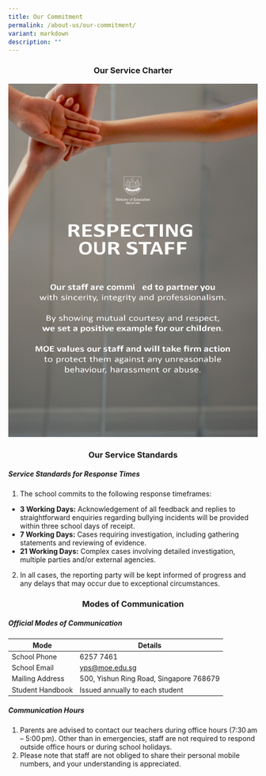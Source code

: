 ```yaml
---
title: Our Commitment
permalink: /about-us/our-commitment/
variant: markdown
description: ""
---
```

### **<center>Our Service Charter</center>**

![](/images/About%20us/Commitment/moe_our_service_charter.png)

### **<center>Our Service Standards</center>**
##### **Service Standards for Response Times**
1. The school commits to the following response timeframes:
* **3 Working Days:** Acknowledgement of all feedback and replies to straightforward enquiries regarding bullying incidents will be provided within three school days of receipt.
* **7 Working Days:** Cases requiring investigation, including gathering statements and reviewing of evidence.
* **21 Working Days:** Complex cases involving detailed investigation, multiple parties and/or external agencies.

2. In all cases, the reporting party will be kept informed of progress and any delays that may occur due to exceptional circumstances.

### **<center>Modes of Communication</center>**
##### **Official Modes of Communication**

| **Mode** | **Details** |
| -------- | -------- |
| School Phone | 6257 7461 |
| School Email | yps@moe.edu.sg |
|Mailing Address | 500, Yishun Ring Road, Singapore 768679 |
|Student Handbook | Issued annually to each student |

##### **Communication Hours**
1. Parents are advised to contact our teachers during office hours (7:30 am – 5:00 pm). Other than in emergencies, staff are not required to respond outside office hours or during school holidays.
2. Please note that staff are not obliged to share their personal mobile numbers, and your understanding is appreciated.